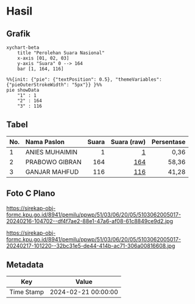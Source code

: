 # Hasil

## Grafik

```mermaid
xychart-beta
    title "Perolehan Suara Nasional"
    x-axis [01, 02, 03]
    y-axis "Suara" 0 --> 164
    bar [1, 164, 116]
```

```mermaid
%%{init: {"pie": {"textPosition": 0.5}, "themeVariables": {"pieOuterStrokeWidth": "5px"}} }%%
pie showData
    "1" : 1
    "2" : 164
    "3" : 116
```

## Tabel

| No. | Nama Paslon    | Suara | Suara (raw) | Persentase |
|:--- |:-------------- | -----:| -----------:| ----------:|
| 1   | ANIES MUHAIMIN | 1     | [1][p-1]    | 0,36       |
| 2   | PRABOWO GIBRAN | 164   | [164][p-2]  | 58,36      |
| 3   | GANJAR MAHFUD  | 116   | [116][p-3]  | 41,28      |


[p-1]: https://github.com/gigit-pemilu/pemilu-2024/blob/main/pilpres/hitung-suara/sub/51-bali/sub/03-badung/sub/06-kuta-utara/sub/2005-canggu/sub/017-tps/sub/paslon-1.txt
[p-2]: https://github.com/gigit-pemilu/pemilu-2024/blob/main/pilpres/hitung-suara/sub/51-bali/sub/03-badung/sub/06-kuta-utara/sub/2005-canggu/sub/017-tps/sub/paslon-2.txt
[p-3]: https://github.com/gigit-pemilu/pemilu-2024/blob/main/pilpres/hitung-suara/sub/51-bali/sub/03-badung/sub/06-kuta-utara/sub/2005-canggu/sub/017-tps/sub/paslon-3.txt

## Foto C Plano

https://sirekap-obj-formc.kpu.go.id/8941/pemilu/ppwp/51/03/06/20/05/5103062005017-20240216-104702--df4f7ae2-88e1-47a6-af08-61c8849ce9d2.jpg

https://sirekap-obj-formc.kpu.go.id/8941/pemilu/ppwp/51/03/06/20/05/5103062005017-20240217-101220--32bc31e5-de44-414b-ac71-306a00816608.jpg


## Metadata

| Key        | Value               |
| ---------- | ------------------- |
| Time Stamp | 2024-02-21 00:00:00 |



